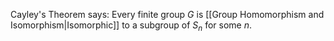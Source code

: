 Cayley's Theorem says:
Every finite group $G$ is [[Group Homomorphism and Isomorphism|Isomorphic]] to a subgroup of $S_n$ for some $n$.